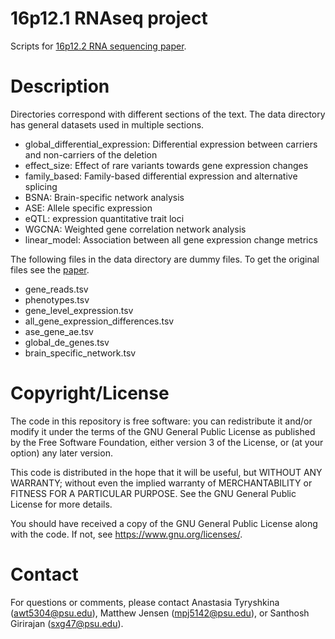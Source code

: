 # 16p12.1 RNAseq project
Scripts for [16p12.2 RNA sequencing paper](https://autism.bx.psu.edu/).

# Description

Directories correspond with different sections of the text. The data directory has general datasets used in multiple sections.

* global_differential_expression: Differential expression between carriers and non-carriers of the deletion
* effect_size: Effect of rare variants towards gene expression changes
* family_based: Family-based differential expression and alternative splicing
* BSNA: Brain-specific network analysis
* ASE: Allele specific expression
* eQTL: expression quantitative trait loci
* WGCNA: Weighted gene correlation network analysis
* linear_model: Association between all gene expression change metrics

The following files in the data directory are dummy files. To get the original files see the [paper](https://autism.bx.psu.edu/).
* gene_reads.tsv
* phenotypes.tsv
* gene_level_expression.tsv
* all_gene_expression_differences.tsv
* ase_gene_ae.tsv
* global_de_genes.tsv
* brain_specific_network.tsv

# Copyright/License
The code in this repository is free software: you can redistribute it and/or modify
it under the terms of the GNU General Public License as published by
the Free Software Foundation, either version 3 of the License, or
(at your option) any later version.

This code is distributed in the hope that it will be useful,
but WITHOUT ANY WARRANTY; without even the implied warranty of
MERCHANTABILITY or FITNESS FOR A PARTICULAR PURPOSE.  See the
GNU General Public License for more details.

You should have received a copy of the GNU General Public License
along with the code.  If not, see <https://www.gnu.org/licenses/>.

# Contact
For questions or comments, please contact Anastasia Tyryshkina (awt5304@psu.edu), Matthew Jensen (mpj5142@psu.edu), or Santhosh Girirajan (sxg47@psu.edu).
